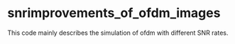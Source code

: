 # snrimprovements_of_ofdm_images
This code mainly describes the simulation of ofdm with different SNR rates.
